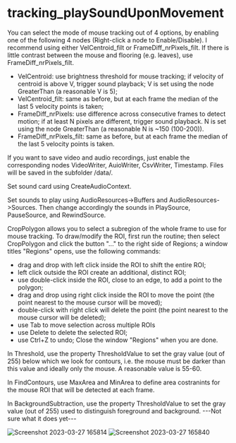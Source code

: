 # tracking_playSoundUponMovement


You can select the mode of mouse tracking out of 4 options, by enabling one of the following 4 nodes (Right-click a node to Enable/Disable).
I recommend using either VelCentroid_filt or FrameDiff_nrPixels_filt. If there is little contrast between the mouse and flooring (e.g. leaves), use FrameDiff_nrPixels_filt.

- VelCentroid: use brightness threshold for mouse tracking; if velocity of centroid is above V, trigger sound playback; V is set using the node GreaterThan (a reasonable V is 5);
- VelCentroid_filt: same as before, but at each frame the median of the last 5 velocity points is taken;
- FrameDiff_nrPixels: use difference across consecutive frames to detect motion; if at least N pixels are different, trigger sound playback. N is set using the node GreaterThan (a reasonable N is ~150 (100-200)).
- FrameDiff_nrPixels_filt: same as before, but at each frame the median of the last 5 velocity points is taken.

If you want to save video and audio recordings, just enable the corresponding nodes VideoWriter, AuioWriter, CsvWriter, Timestamp. Files will be saved in the subfolder /data/.

Set sound card using CreateAudioContext.

Set sounds to play using AudioResources->Buffers and AudioResources->Sources.
Then change accordingly the sounds in PlaySource, PauseSource, and RewindSource.

CropPolygon allows you to select a subregion of the whole frame to use for mouse tracking.
To draw/modify the ROI, first run the routine; then select CropPolygon and click the button "..." to the right side of Regions; a window titles "Regions" opens, use the following commands:
- drag and drop with left click inside the ROI to shift the entire ROI;
- left click outside the ROI create an additional, distinct ROI;
- use double-click inside the ROI, close to an edge, to add a point to the polygon;
- drag and drop using right click inside the ROI to move the point (the point nearest to the mouse cursor will be moved); 
- double-click with right click will delete the point (the point nearest to the mouse cursor will be deleted);
- use Tab to move selection across multiple ROIs
- use Delete to delete the selected ROI;
- use Ctrl+Z to undo;
Close the window "Regions" when you are done.

In Threshold, use the property ThresholdValue to set the gray value (out of 255) below which we look for contours, i.e. the mouse must be darker than this value and ideally only the mouse. A reasonable value is 55-60.

In FindContours, use MaxArea and MinArea to define area costranints for the mouse ROI that will be detected at each frame.

In BackgroundSubtraction, use the property ThresholdValue to set the gray value (out of 255) used to distinguish foreground and background. ---Not sure what it does yet---


![Screenshot 2023-03-27 165814](https://user-images.githubusercontent.com/29898879/228065197-7aea72cd-d0a2-4d3d-a871-cd01eed74aac.png)
![Screenshot 2023-03-27 165840](https://user-images.githubusercontent.com/29898879/228065230-b5891c94-7979-4fda-9a28-6018b57399c1.png)

